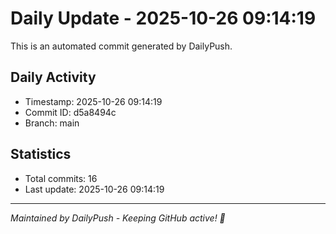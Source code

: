 # Daily Update - 2025-10-26 09:14:19

This is an automated commit generated by DailyPush.

## Daily Activity
- Timestamp: 2025-10-26 09:14:19
- Commit ID: d5a8494c
- Branch: main

## Statistics
- Total commits: 16
- Last update: 2025-10-26 09:14:19

---
*Maintained by DailyPush - Keeping GitHub active! 🚀*
